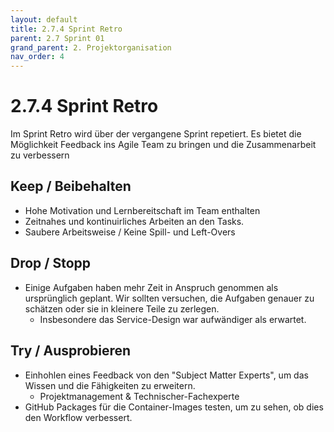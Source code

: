 ```yaml
---
layout: default
title: 2.7.4 Sprint Retro
parent: 2.7 Sprint 01
grand_parent: 2. Projektorganisation
nav_order: 4
---
```


# 2.7.4 Sprint Retro

Im Sprint Retro wird über der vergangene Sprint repetiert. Es bietet die Möglichkeit Feedback ins Agile Team zu bringen und die Zusammenarbeit zu verbessern

## Keep / Beibehalten

- Hohe Motivation und Lernbereitschaft im Team enthalten
- Zeitnahes und kontinuirliches Arbeiten an den Tasks.
- Saubere Arbeitsweise / Keine Spill- und Left-Overs 

## Drop / Stopp

- Einige Aufgaben haben mehr Zeit in Anspruch genommen als ursprünglich geplant. Wir sollten versuchen, die Aufgaben genauer zu schätzen oder sie in kleinere Teile zu zerlegen.
  - Insbesondere das Service-Design war aufwändiger als erwartet.

## Try / Ausprobieren

- Einhohlen eines Feedback von den "Subject Matter Experts", um das Wissen und die Fähigkeiten zu erweitern.
  - Projektmanagement & Technischer-Fachexperte
- GitHub Packages für die Container-Images testen, um zu sehen, ob dies den Workflow verbessert.
